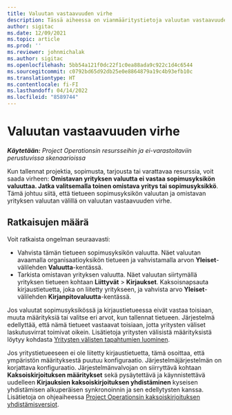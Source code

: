 ```yaml
---
title: Valuutan vastaavuuden virhe
description: Tässä aiheessa on vianmääritystietoja valuutan vastaavuuden virheestä, joka ilmenee, kun tallennat tiettyjä tietuetyyppejä.
author: sigitac
ms.date: 12/09/2021
ms.topic: article
ms.prod: ''
ms.reviewer: johnmichalak
ms.author: sigitac
ms.openlocfilehash: 5bb54a121f0dc22f1c0ea88ada9c922c1d4c6544
ms.sourcegitcommit: c0792bd65d92db25e0e8864879a19c4b93efb10c
ms.translationtype: HT
ms.contentlocale: fi-FI
ms.lasthandoff: 04/14/2022
ms.locfileid: "8589744"
---
```

# <a name="currency-mismatch-error"></a>Valuutan vastaavuuden virhe 

_**Käytetään:** Project Operationsin resursseihin ja ei-varastoitaviin perustuvissa skenaarioissa_

Kun tallennat projektia, sopimusta, tarjousta tai varattavaa resurssia, voit saada virheen: **Omistavan yrityksen valuutta ei vastaa sopimusyksikön valuuttaa. Jatka valitsemalla toinen omistava yritys tai sopimusyksikkö**. Tämä johtuu siitä, että tietueen sopimusyksikön valuutan ja omistavan yrityksen valuutan välillä on valuutan vastaavuuden virhe.


## <a name="resolution"></a>Ratkaisujen määrä

Voit ratkaista ongelman seuraavasti:
- Vahvista tämän tietueen sopimusyksikön valuutta. Näet valuutan avaamalla organisaatioyksikön tietueen ja vahvistamalla arvon **Yleiset**-välilehden **Valuutta**-kentässä.
- Tarkista omistavan yrityksen valuutta. Näet valuutan siirtymällä yrityksen tietueen kohtaan **Liittyvät** > **Kirjaukset**. Kaksoisnapsauta kirjaustietuetta, joka on liitetty yritykseen, ja vahvista arvo **Yleiset**-välilehden **Kirjanpitovaluutta**-kentässä.

Jos valuutat sopimusyksikössä ja kirjaustietueessa eivät vastaa toisiaan, muuta määrityksiä tai valitse eri arvot, kun tallennat tietueen. Järjestelmä edellyttää, että nämä tietueet vastaavat toisiaan, jotta yritysten väliset laskutusvirrat toimivat oikein. Lisätietoja yritysten välisistä määrityksistä löytyy kohdasta [Yritysten välisten tapahtumien luominen](../../project-accounting/create-intercompany-transactions.md).

Jos yritystietueeseen ei ole liitetty kirjaustietuetta, tämä osoittaa, että ympäristön määrityksestä puutuu konfiguraatio. Järjestelmäjärjestelmän on korjattava konfiguraatio. Järjestelmänvalvojan on siirryttävä kohtaan **Kaksoiskirjoituksen määritykset** sekä pysäytettävä ja käynnistettävä uudelleen **Kirjauksien kaksoiskirjoituksen yhdistäminen** kyseisen yhdistämisen alkuperäisen synkronoinnin ja sen edellytysten kanssa. Lisätietoja on ohjeaiheessa [Project Operationsin kaksoiskirjoituksen yhdistämisversiot](../../environment/resource-dual-write-maps.md).
